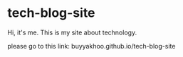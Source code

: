 # tech-blog-site
Hi, it's me. This is my site about technology. 

please go to this link: buyyakhoo.github.io/tech-blog-site
